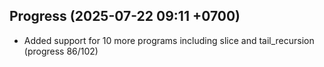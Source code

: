 ## Progress (2025-07-22 09:11 +0700)
- Added support for 10 more programs including slice and tail_recursion (progress 86/102)
